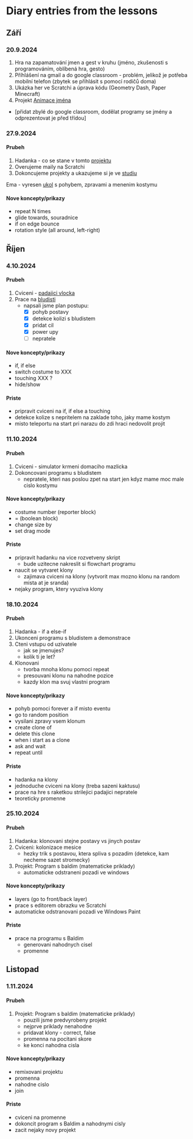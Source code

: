 # Diary entries from the lessons

## Září

### 20.9.2024

1. Hra na zapamatování jmen a gest v kruhu (jméno, zkušenosti s programováním, oblíbená hra, gesto)
2. Příhlášení na gmail a do google classroom - problém, jelikož je potřeba mobilní telefon (zbytek se přihlásit s pomocí rodičů doma)
3. Ukázka her ve Scratchi a úprava kódu (Geometry Dash, Paper Minecraft)
4. Projekt [Animace jména](https://scratch.mit.edu/projects/1070435542/)
+ [přidat zbylé do google classroom, dodělat programy se jmény a odprezentovat je před třídou]

### 27.9.2024

#### Prubeh

1. Hadanka - co se stane v tomto [projektu](https://scratch.mit.edu/projects/1072836400/)
2. Overujeme maily na Scratchi
3. Dokoncujeme projekty a ukazujeme si je ve [studiu](https://scratch.mit.edu/studios/35682881) 

Ema - vyresen [ukol](https://scratch.mit.edu/projects/1073608761) s pohybem, zpravami a menenim kostymu

#### Nove koncepty/prikazy
- repeat N times
- glide towards, souradnice
- if on edge bounce
- rotation style (all around, left-right)

## Říjen

### 4.10.2024

#### Prubeh

1. Cviceni - [padajici vlocka](https://scratch.mit.edu/projects/1076697332/)
2. Prace na [bludisti](https://scratch.mit.edu/projects/1073646704/)
    - napsali jsme plan postupu:
      - [x] pohyb postavy
      - [x] detekce kolizi s bludistem
      - [x] pridat cil
      - [x] power upy
      - [ ] nepratele

#### Nove koncepty/prikazy

- if, if else
- switch costume to XXX
- touching XXX ?
- hide/show

#### Priste

- pripravit cviceni na if, if else a touching
- detekce kolize s nepritelem na zaklade toho, jaky mame kostym
- misto teleportu na start pri narazu do zdi hraci nedovolit projit

### 11.10.2024

#### Prubeh

1. Cviceni - simulator krmeni domaciho mazlicka
2. Dokoncovani programu s bludistem
    - nepratele, kteri nas poslou zpet na start jen kdyz mame moc male cislo kostymu

#### Nove koncepty/prikazy

- costume number (reporter block)
- = (boolean block) 
- change size by
- set drag mode

#### Priste

- pripravit hadanku na vice rozvetveny skript
  - bude uzitecne nakreslit si flowchart programu
- naucit se vytvaret klony
  - zajimava cviceni na klony (vytvorit max mozno klonu na random mista at je sranda)
- nejaky program, ktery vyuziva klony

### 18.10.2024

#### Prubeh

1. Hadanka - if a else-if
2. Ukonceni programu s bludistem a demonstrace
3. Cteni vstupu od uzivatele 
   - jak se jmenujes? 
   - kolik ti je let?
4. Klonovani
   - tvorba mnoha klonu pomoci repeat
   - presouvani klonu na nahodne pozice
   - kazdy klon ma svuj vlastni program


#### Nove koncepty/prikazy

- pohyb pomoci forever a if misto eventu
- go to random position
- vysilani zpravy vsem klonum
- create clone of
- delete this clone
- when i start as a clone
- ask and wait
- repeat until

#### Priste

- hadanka na klony
- jednoduche cviceni na klony (treba sazeni kaktusu)
- prace na hre s raketkou strilejici padajici nepratele
- teoreticky promenne

### 25.10.2024

#### Prubeh 

1. Hadanka: klonovani stejne postavy vs jinych postav
2. Cviceni: kolonizace mesice
   - hezky trik s postavou, ktera spliva s pozadim (detekce, kam necheme sazet stromecky)
3. Projekt: Program s baldim (matematicke priklady)
   - automaticke odstraneni pozadi ve windows

#### Nove koncepty/prikazy

- layers (go to front/back layer)
- prace s editorem obrazku ve Scratchi
- automaticke odstranovani pozadi ve Windows Paint

#### Priste

- prace na programu s Baldim
  - generovani nahodnych cisel
  - promenne

## Listopad

### 1.11.2024

#### Prubeh 

1. Projekt: Program s baldim (matematicke priklady)
   - pouzili jsme predvyrobeny projekt
   - nejprve priklady nenahodne
   - pridavat klony - correct, false
   - promenna na pocitani skore
   - ke konci nahodna cisla

#### Nove koncepty/prikazy

- remixovani projektu
- promenna
- nahodne cislo
- join

#### Priste

- cviceni na promenne
- dokoncit program s Baldim a nahodnymi cisly
- zacit nejaky novy projekt